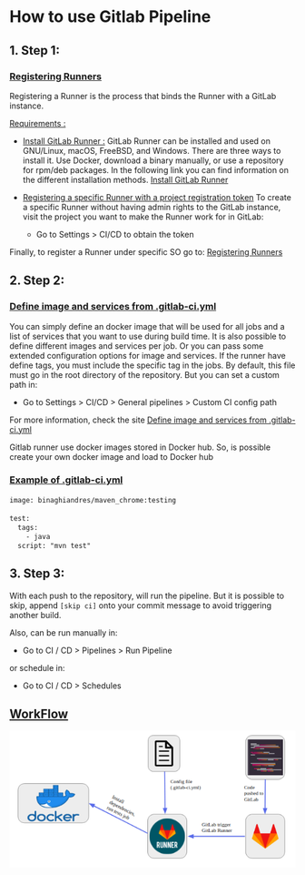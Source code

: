 # How to use Gitlab Pipeline

## 1. Step 1:
  ### <u>Registering Runners</u> 
 
 Registering a Runner is the process that binds the Runner with a GitLab instance.

<u>Requirements :</u> 

- <u>Install GitLab Runner :</u>  GitLab Runner can be installed and used on GNU/Linux, macOS, FreeBSD, and Windows. There are three ways to install it. Use Docker, download a binary manually, or use a repository for rpm/deb packages. In the following link you can find information on the different installation methods. [Install GitLab Runner](https://docs.gitlab.com/runner/install/index.html)

- <u>Registering a specific Runner with a project registration token</u>
To create a specific Runner without having admin rights to the GitLab instance, visit the project you want to make the Runner work for in GitLab: 
    - Go to Settings > CI/CD to obtain the token

Finally, to register a Runner under specific SO go to: [Registering Runners](https://docs.gitlab.com/runner/register/)

## 2. Step 2:
### <u>Define image and services from .gitlab-ci.yml</u>

You can simply define an docker image that will be used for all jobs and a list of services that you want to use during build time. It is also possible to define different images and services per job. Or you can pass some extended configuration options for image and services.
If the runner have define tags, you must include the specific tag in the jobs.
By default, this file must go in the root directory of the repository. But you can set a custom path in: 
    
  - Go to Settings > CI/CD > General pipelines > Custom CI config path

For more information, check the site [Define image and services from .gitlab-ci.yml](https://docs.gitlab.com/ce/ci/docker/using_docker_images.html#define-image-and-services-in-configtoml)

Gitlab runner use docker images stored in Docker hub. So, is possible create your own docker image and load to Docker hub

### <u> Example of .gitlab-ci.yml</u>

<pre><code>image: binaghiandres/maven_chrome:testing

test:
  tags:
    - java      
  script: "mvn test"
</code></pre>

## 3. Step 3:
  With each push to the repository, will run the pipeline. But it is possible to skip, append `[skip ci]` onto your commit message to avoid triggering another build. 
  
  Also, can be run manually in: 
  - Go to CI / CD > Pipelines > Run Pipeline

  or schedule in:
  -  Go to CI / CD > Schedules


## <u> WorkFlow </u>

![WorkFlow](imagesDocs/pipelineFlow.png "WorkFlow")
